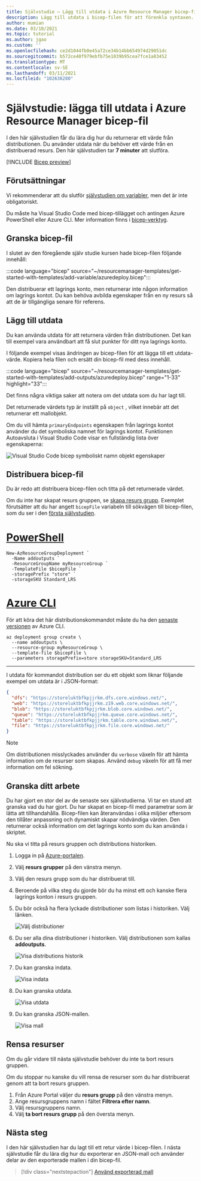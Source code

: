 ```yaml
---
title: Självstudie – Lägg till utdata i Azure Resource Manager bicep-fil
description: Lägg till utdata i bicep-filen för att förenkla syntaxen.
author: mumian
ms.date: 03/10/2021
ms.topic: tutorial
ms.author: jgao
ms.custom: ''
ms.openlocfilehash: ce2d1044fb0e45a72ce34b14bb654974d29051dc
ms.sourcegitcommit: b572ce40f979ebfb75e1039b95cea7fce1a83452
ms.translationtype: MT
ms.contentlocale: sv-SE
ms.lasthandoff: 03/11/2021
ms.locfileid: "102636280"
---
```

# <a name="tutorial-add-outputs-to-azure-resource-manager-bicep-file"></a>Självstudie: lägga till utdata i Azure Resource Manager bicep-fil

I den här självstudien får du lära dig hur du returnerar ett värde från distributionen. Du använder utdata när du behöver ett värde från en distribuerad resurs. Den här självstudien tar **7 minuter** att slutföra.

[!INCLUDE [Bicep preview](../../../includes/resource-manager-bicep-preview.md)]

## <a name="prerequisites"></a>Förutsättningar

Vi rekommenderar att du slutför [självstudien om variabler](bicep-tutorial-add-variables.md), men det är inte obligatoriskt.

Du måste ha Visual Studio Code med bicep-tillägget och antingen Azure PowerShell eller Azure CLI. Mer information finns i [bicep-verktyg](bicep-tutorial-create-first-bicep.md#get-tools).

## <a name="review-bicep-file"></a>Granska bicep-fil

I slutet av den föregående själv studie kursen hade bicep-filen följande innehåll:

:::code language="bicep" source="~/resourcemanager-templates/get-started-with-templates/add-variable/azuredeploy.bicep":::

Den distribuerar ett lagrings konto, men returnerar inte någon information om lagrings kontot. Du kan behöva avbilda egenskaper från en ny resurs så att de är tillgängliga senare för referens.

## <a name="add-outputs"></a>Lägg till utdata

Du kan använda utdata för att returnera värden från distributionen. Det kan till exempel vara användbart att få slut punkter för ditt nya lagrings konto.

I följande exempel visas ändringen av bicep-filen för att lägga till ett utdata-värde. Kopiera hela filen och ersätt din bicep-fil med dess innehåll.

:::code language="bicep" source="~/resourcemanager-templates/get-started-with-templates/add-outputs/azuredeploy.bicep" range="1-33" highlight="33":::

Det finns några viktiga saker att notera om det utdata som du har lagt till.

Det returnerade värdets typ är inställt på `object` , vilket innebär att det returnerar ett mallobjekt.

Om du vill hämta `primaryEndpoints` egenskapen från lagrings kontot använder du det symboliska namnet för lagrings kontot. Funktionen Autoavsluta i Visual Studio Code visar en fullständig lista över egenskaperna:

   ![Visual Studio Code bicep symboliskt namn objekt egenskaper](./media/bicep-tutorial-add-outputs/visual-studio-code-bicep-output-properties.png)

## <a name="deploy-bicep-file"></a>Distribuera bicep-fil

Du är redo att distribuera bicep-filen och titta på det returnerade värdet.

Om du inte har skapat resurs gruppen, se [skapa resurs grupp](bicep-tutorial-create-first-bicep.md#create-resource-group). Exemplet förutsätter att du har angett `bicepFile` variabeln till sökvägen till bicep-filen, som du ser i den [första självstudien](bicep-tutorial-create-first-bicep.md#deploy-bicep-file).

# <a name="powershell"></a>[PowerShell](#tab/azure-powershell)

```azurepowershell
New-AzResourceGroupDeployment `
  -Name addoutputs `
  -ResourceGroupName myResourceGroup `
  -TemplateFile $bicepFile `
  -storagePrefix "store" `
  -storageSKU Standard_LRS
```

# <a name="azure-cli"></a>[Azure CLI](#tab/azure-cli)

För att köra det här distributionskommandot måste du ha den [senaste versionen](/cli/azure/install-azure-cli) av Azure CLI.

```azurecli
az deployment group create \
  --name addoutputs \
  --resource-group myResourceGroup \
  --template-file $bicepFile \
  --parameters storagePrefix=store storageSKU=Standard_LRS
```

---

I utdata för kommandot distribution ser du ett objekt som liknar följande exempel om utdata är i JSON-format:

```json
{
  "dfs": "https://storeluktbfkpjjrkm.dfs.core.windows.net/",
  "web": "https://storeluktbfkpjjrkm.z19.web.core.windows.net/",
  "blob": "https://storeluktbfkpjjrkm.blob.core.windows.net/",
  "queue": "https://storeluktbfkpjjrkm.queue.core.windows.net/",
  "table": "https://storeluktbfkpjjrkm.table.core.windows.net/",
  "file": "https://storeluktbfkpjjrkm.file.core.windows.net/"
}
```

> [!NOTE]
> Om distributionen misslyckades använder du `verbose` växeln för att hämta information om de resurser som skapas. Använd `debug` växeln för att få mer information om fel sökning.

## <a name="review-your-work"></a>Granska ditt arbete

Du har gjort en stor del av de senaste sex självstudierna. Vi tar en stund att granska vad du har gjort. Du har skapat en bicep-fil med parametrar som är lätta att tillhandahålla. Bicep-filen kan återanvändas i olika miljöer eftersom den tillåter anpassning och dynamiskt skapar nödvändiga värden. Den returnerar också information om det lagrings konto som du kan använda i skriptet.

Nu ska vi titta på resurs gruppen och distributions historiken.

1. Logga in på [Azure-portalen](https://portal.azure.com).
1. Välj **resurs grupper** på den vänstra menyn.
1. Välj den resurs grupp som du har distribuerat till.
1. Beroende på vilka steg du gjorde bör du ha minst ett och kanske flera lagrings konton i resurs gruppen.
1. Du bör också ha flera lyckade distributioner som listas i historiken. Välj länken.

   ![Välj distributioner](./media/bicep-tutorial-add-outputs/select-deployments.png)

1. Du ser alla dina distributioner i historiken. Välj distributionen som kallas **addoutputs**.

   ![Visa distributions historik](./media/bicep-tutorial-add-outputs/show-history.png)

1. Du kan granska indata.

   ![Visa indata](./media/bicep-tutorial-add-outputs/show-inputs.png)

1. Du kan granska utdata.

   ![Visa utdata](./media/bicep-tutorial-add-outputs/show-outputs.png)

1. Du kan granska JSON-mallen.

   ![Visa mall](./media/bicep-tutorial-add-outputs/show-template.png)

## <a name="clean-up-resources"></a>Rensa resurser

Om du går vidare till nästa självstudie behöver du inte ta bort resurs gruppen.

Om du stoppar nu kanske du vill rensa de resurser som du har distribuerat genom att ta bort resurs gruppen.

1. Från Azure Portal väljer du **resurs grupp** på den vänstra menyn.
2. Ange resursgruppens namn i fältet **Filtrera efter namn**.
3. Välj resursgruppens namn.
4. Välj **ta bort resurs grupp** på den översta menyn.

## <a name="next-steps"></a>Nästa steg

I den här självstudien har du lagt till ett retur värde i bicep-filen. I nästa självstudie får du lära dig hur du exporterar en JSON-mall och använder delar av den exporterade mallen i din bicep-fil.

> [!div class="nextstepaction"]
> [Använd exporterad mall](bicep-tutorial-export-template.md)
